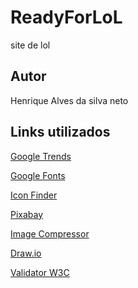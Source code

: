 
# ReadyForLoL
site de lol 
## Autor 
Henrique Alves da silva neto
## Links utilizados
[Google Trends](https://trends.google.com.br/trends/explore?date=now%201-d&geo=BR&q=%2Fm%2F019lvv,%2Fm%2F019m42&hl=pt-BR)
 
[Google Fonts](https://fonts.google.com)
 
[Icon Finder](https://www.iconfinder.com/search?q=facebook&price=free)
 
[Pixabay](https://pixabay.com/pt/photos/hambúrguer-bacon-lanche-500054/)
 
[Image Compressor](https://imagecompressor.com)
 
[Draw.io](https://app.diagrams.net)
 
[Validator W3C](https://validator.w3.org/nu/#file)




